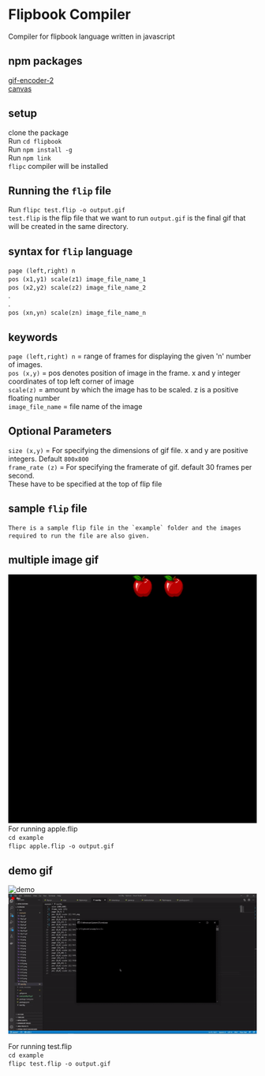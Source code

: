 # Flipbook Compiler
Compiler for flipbook language written in javascript

## npm packages
[gif-encoder-2](https://www.npmjs.com/package/gif-encoder-2/)   
[canvas](https://www.npmjs.com/package/canvas/)   

## setup   
clone the package    
Run `cd flipbook`   
Run `npm install -g`   
Run `npm link`      
`flipc` compiler will be installed

## Running the `flip` file    
Run `flipc test.flip -o output.gif`   
`test.flip` is the flip file that we want to run
`output.gif` is the final gif that will be created in the same directory. 
 


## syntax for `flip` language
`page (left,right) n`   
`pos (x1,y1) scale(z1) image_file_name_1`   
`pos (x2,y2) scale(z2) image_file_name_2`   
.    
.   
`pos (xn,yn) scale(zn) image_file_name_n`   

## keywords

`page (left,right) n` = range of frames for displaying the given 'n' number of images.    
`pos (x,y)` = pos denotes position of image in the frame. x and y integer coordinates of top left corner of image   
`scale(z)` = amount by which the image has to be scaled. z is a positive floating number    
`image_file_name` = file name of the image    
 
 ## Optional Parameters
 `size (x,y)` = For specifying the dimensions of gif file. x and y are positive integers. Default `800x800`     
 `frame_rate (z)` = For specifying the framerate of gif. default 30 frames per second.  
  These have to be specified at the top of flip file     
  ## sample `flip` file
    There is a sample flip file in the `example` folder and the images required to run the file are also given.
    
    

## multiple image gif
![apple falling](example/apple.gif)    
For running apple.flip    
`cd example`  
`flipc apple.flip -o output.gif`   


## demo gif   
![demo](example/demo_flip.gif)    
![demo code run](flipdemo.gif)   

For running test.flip    
`cd example`  
`flipc test.flip -o output.gif`   




